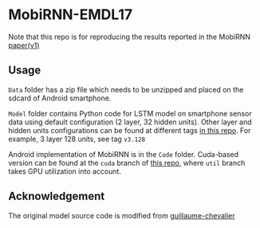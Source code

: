 
# MobiRNN-EMDL17

Note that this repo is for reproducing the results reported in the MobiRNN [paper(v1)](https://arxiv.org/abs/1706.00878)


## Usage

`Data` folder has a zip file which needs to be unzipped and placed on the sdcard of Android smartphone.

`Model` folder contains Python code for LSTM model on smartphone sensor data using default configuration (2 layer, 32 hidden units). Other layer and hidden units configurations can be found at different tags [in this repo](https://github.com/csarron/lstm_har). For example, 3 layer 128 units, see tag `v3.128`

Android implementation of MobiRNN is in the `Code` folder. Cuda-based version can be found at the `cuda` branch of [this repo](https://github.com/csarron/MobiRnn), where `util` branch takes GPU utilization into account.


## Acknowledgement
The original model source code is modified from
[guillaume-chevalier](https://github.com/guillaume-chevalier/LSTM-Human-Activity-Recognition)
